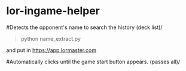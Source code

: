 # lor-ingame-helper

#Detects the opponent's name to search the history (deck list)/
> python name_extract.py

and put in https://app.lormaster.com


#Automatically clicks until the game start button appears. (passes all)/


